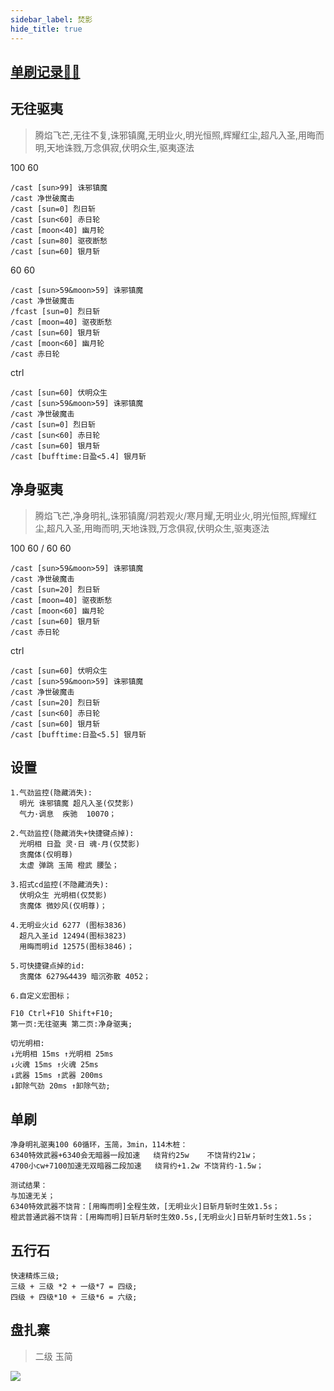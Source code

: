 ```yaml
---
sidebar_label: 焚影
hide_title: true
---
```


## [单刷记录:crescent_moon::red_circle:](https://b23.tv/sUHITCZ)

## 无往驱夷

> 腾焰飞芒,无往不复,诛邪镇魔,无明业火,明光恒照,辉耀红尘,超凡入圣,用晦而明,天地诛戮,万念俱寂,伏明众生,驱夷逐法

100 60
```
/cast [sun>99] 诛邪镇魔
/cast 净世破魔击
/cast [sun=0] 烈日斩
/cast [sun<60] 赤日轮
/cast [moon<40] 幽月轮
/cast [sun=80] 驱夜断愁
/cast [sun=60] 银月斩
```
60 60
```
/cast [sun>59&moon>59] 诛邪镇魔
/cast 净世破魔击
/fcast [sun=0] 烈日斩
/cast [moon=40] 驱夜断愁
/cast [sun=60] 银月斩
/cast [moon<60] 幽月轮
/cast 赤日轮
```
ctrl
```
/cast [sun=60] 伏明众生
/cast [sun>59&moon>59] 诛邪镇魔
/cast 净世破魔击
/cast [sun=0] 烈日斩
/cast [sun<60] 赤日轮
/cast [sun=60] 银月斩
/cast [bufftime:日盈<5.4] 银月斩
```


## 净身驱夷

> 腾焰飞芒,净身明礼,诛邪镇魔/洞若观火/寒月耀,无明业火,明光恒照,辉耀红尘,超凡入圣,用晦而明,天地诛戮,万念俱寂,伏明众生,驱夷逐法

100 60 / 60 60
```
/cast [sun>59&moon>59] 诛邪镇魔
/cast 净世破魔击
/cast [sun=20] 烈日斩
/cast [moon=40] 驱夜断愁
/cast [moon<60] 幽月轮
/cast [sun=60] 银月斩
/cast 赤日轮
```

ctrl
```
/cast [sun=60] 伏明众生
/cast [sun>59&moon>59] 诛邪镇魔
/cast 净世破魔击
/cast [sun=20] 烈日斩
/cast [sun<60] 赤日轮
/cast [sun=60] 银月斩
/cast [bufftime:日盈<5.5] 银月斩
```



## 设置


```
1.气劲监控(隐藏消失):
  明光 诛邪镇魔 超凡入圣(仅焚影)
  气力·调息  疾驰  10070；

2.气劲监控(隐藏消失+快捷键点掉):
  光明相 日盈 灵·日 魂·月(仅焚影)
  贪魔体(仅明尊)
  太虚 弹跳 玉简 橙武 腰坠；

3.招式cd监控(不隐藏消失):
  伏明众生 光明相(仅焚影)
  贪魔体 微妙风(仅明尊)；

4.无明业火id 6277 (图标3836)
  超凡入圣id 12494(图标3823)
  用晦而明id 12575(图标3846)；

5.可快捷键点掉的id:
  贪魔体 6279&4439 暗沉弥散 4052；

6.自定义宏图标；

```

```
F10 Ctrl+F10 Shift+F10;
第一页:无往驱夷 第二页:净身驱夷;

切光明相:
↓光明相 15ms ↑光明相 25ms 
↓火魂 15ms ↑火魂 25ms 
↓武器 15ms ↑武器 200ms 
↓卸除气劲 20ms ↑卸除气劲;
```


## 单刷

```
净身明礼驱夷100 60循环，玉简，3min，114木桩：
6340特效武器+6340会无暗器一段加速   绕背约25w    不饶背约21w；
4700小cw+7100加速无双暗器二段加速   绕背约+1.2w 不饶背约-1.5w；

测试结果：
与加速无关；
6340特效武器不饶背：[用晦而明]全程生效，[无明业火]日斩月斩时生效1.5s；
橙武普通武器不饶背：[用晦而明]日斩月斩时生效0.5s,[无明业火]日斩月斩时生效1.5s；

```

## 五行石
```
快速精炼三级;
三级 + 三级 *2 + 一级*7 = 四级;
四级 + 四级*10 + 三级*6 = 六级;
```

## 盘扎寨

> 二级 玉简

![](/img/panzhazhai.png)

